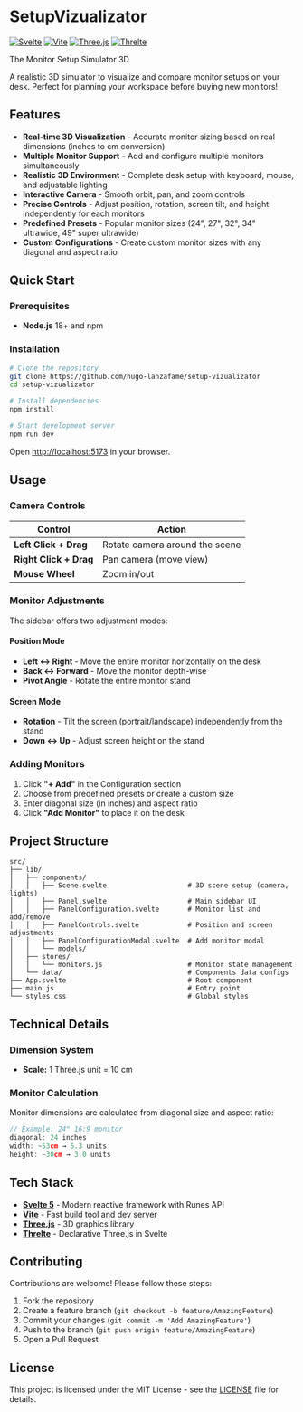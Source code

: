 # SetupVizualizator
[![Svelte](https://img.shields.io/badge/Svelte-5.39-FF3E00?style=flat&logo=svelte)](https://svelte.dev/)
[![Vite](https://img.shields.io/badge/Vite-6.0-646CFF?style=flat&logo=vite)](https://vitejs.dev/)
[![Three.js](https://img.shields.io/badge/Three.js-0.180-000000?style=flat&logo=three.js)](https://threejs.org/)
[![Threlte](https://img.shields.io/badge/Threlte-8.1-orange?style=flat)](https://threlte.xyz/)

The Monitor Setup Simulator 3D

A realistic 3D simulator to visualize and compare monitor setups on your desk. Perfect for planning your workspace before buying new monitors!

## Features

- **Real-time 3D Visualization** - Accurate monitor sizing based on real dimensions (inches to cm conversion)
- **Multiple Monitor Support** - Add and configure multiple monitors simultaneously
- **Realistic 3D Environment** - Complete desk setup with keyboard, mouse, and adjustable lighting
- **Interactive Camera** - Smooth orbit, pan, and zoom controls
- **Precise Controls** - Adjust position, rotation, screen tilt, and height independently for each monitors
- **Predefined Presets** - Popular monitor sizes (24", 27", 32", 34" ultrawide, 49" super ultrawide)
- **Custom Configurations** - Create custom monitor sizes with any diagonal and aspect ratio

## Quick Start

### Prerequisites

- **Node.js** 18+ and npm

### Installation

```bash
# Clone the repository
git clone https://github.com/hugo-lanzafame/setup-vizualizator
cd setup-vizualizator

# Install dependencies
npm install

# Start development server
npm run dev
```

Open [http://localhost:5173](http://localhost:5173) in your browser.


## Usage

### Camera Controls

| Control | Action |
|---------|--------|
| **Left Click + Drag** | Rotate camera around the scene |
| **Right Click + Drag** | Pan camera (move view) |
| **Mouse Wheel** | Zoom in/out |

### Monitor Adjustments

The sidebar offers two adjustment modes:

#### Position Mode
- **Left ↔ Right** - Move the entire monitor horizontally on the desk
- **Back ↔ Forward** - Move the monitor depth-wise
- **Pivot Angle** - Rotate the entire monitor stand

#### Screen Mode  
- **Rotation** - Tilt the screen (portrait/landscape) independently from the stand
- **Down ↔ Up** - Adjust screen height on the stand

### Adding Monitors

1. Click **"+ Add"** in the Configuration section
2. Choose from predefined presets or create a custom size
3. Enter diagonal size (in inches) and aspect ratio
4. Click **"Add Monitor"** to place it on the desk

## Project Structure

```
src/
├── lib/
│   ├── components/
│   │   ├── Scene.svelte                    # 3D scene setup (camera, lights)
│   │   ├── Panel.svelte                    # Main sidebar UI
│   │   ├── PanelConfiguration.svelte       # Monitor list and add/remove
│   │   ├── PanelControls.svelte            # Position and screen adjustments
│   │   ├── PanelConfigurationModal.svelte  # Add monitor modal
│   │   └── models/
│   ├── stores/
│   │   └── monitors.js                     # Monitor state management
│   └── data/                               # Components data configs
├── App.svelte                              # Root component
├── main.js                                 # Entry point
└── styles.css                              # Global styles
```

## Technical Details

### Dimension System
- **Scale:** 1 Three.js unit = 10 cm

### Monitor Calculation
Monitor dimensions are calculated from diagonal size and aspect ratio:
```javascript
// Example: 24" 16:9 monitor
diagonal: 24 inches
width: ~53cm → 5.3 units
height: ~30cm → 3.0 units
```

## Tech Stack

- **[Svelte 5](https://svelte.dev/)** - Modern reactive framework with Runes API
- **[Vite](https://vitejs.dev/)** - Fast build tool and dev server
- **[Three.js](https://threejs.org/)** - 3D graphics library
- **[Threlte](https://threlte.xyz/)** - Declarative Three.js in Svelte

## Contributing

Contributions are welcome! Please follow these steps:

1. Fork the repository
2. Create a feature branch (`git checkout -b feature/AmazingFeature`)
3. Commit your changes (`git commit -m 'Add AmazingFeature'`)
4. Push to the branch (`git push origin feature/AmazingFeature`)
5. Open a Pull Request

## License

This project is licensed under the MIT License - see the [LICENSE](LICENSE.md) file for details.
